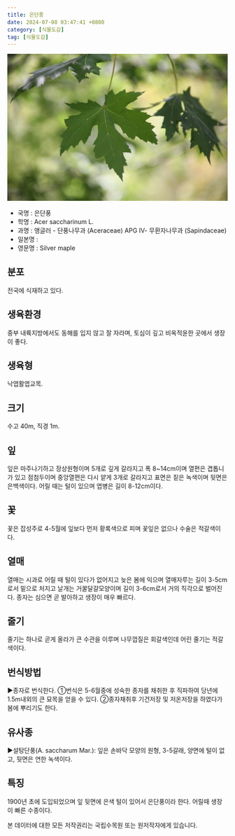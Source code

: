 ```yaml
---
title: 은단풍
date: 2024-07-08 03:47:41 +0800
category: [식물도감]
tag: [식물도감]
---
```




![은단풍](/assets/img/fileUpload/plants/basic/Aceraceae/Acer/18818/18818_2_th2.JPG)
- 국명 : 은단풍
- 학명 : Acer saccharinum L.
- 과명 : 앵글러 - 단풍나무과 (Aceraceae) APG Ⅳ- 무환자나무과 (Sapindaceae)
- 일본명 : 
- 영문명 : Silver maple


## 분포
전국에 식재하고 있다.
## 생육환경
중부 내륙지방에서도 동해를 입지 않고 잘 자라며, 토심이 깊고 비옥적윤한 곳에서 생장이 좋다.
## 생육형
낙엽활엽교목.
## 크기
수고 40m, 직경 1m.
## 잎
잎은 마주나기하고 장상원형이며 5개로 깊게 갈라지고 폭 8~14cm이며 열편은 겹톱니가 있고 점첨두이며 중앙열편은 다시 얕게 3개로 갈라지고 표면은 짙은 녹색이며 뒷면은 은백색이다. 어릴 때는 털이 있으며 엽병은 길이 8-12cm이다.
## 꽃
꽃은 잡성주로 4-5월에 잎보다 먼저 황록색으로 피며 꽃잎은 없으나 수술은 적갈색이다.
## 열매
열매는 시과로 어릴 때 털이 있다가 없어지고 늦은 봄에 익으며 열매자루는 길이 3-5cm로서 밑으로 처지고 날개는 거꿀달걀모양이며 길이 3-6cm로서 거의 직각으로 벌어진다. 종자는 심으면 곧 발아하고 생장이 매우 빠르다.
## 줄기
줄기는 하나로 곧게 올라가 큰 수관을 이루며 나무껍질은 회갈색인데 어린 줄기는 적갈색이다.
## 번식방법
▶종자로 번식한다. 
①번식은 5-6월중에 성숙한 종자를 채취한 후 직파하여 당년에 1.5m내외의 큰 묘목을 얻을 수 있다.
②종자채취후 기건저장 및 저온저장을 하였다가 봄에 뿌리기도 한다.
## 유사종
▶설탕단풍(A. saccharum Mar.): 잎은 손바닥 모양의 원형, 3-5갈래, 양면에 털이 없고, 뒷면은 연한 녹색이다.
## 특징
1900년 초에 도입되었으며 잎 뒷면에 은색 털이 있어서 은단풍이라 한다. 어릴때 생장이 빠른 수종이다.






본 데이터에 대한 모든 저작권리는 국립수목원 또는 원저작자에게 있습니다.
